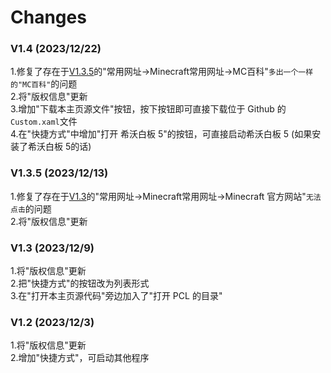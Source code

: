 # Changes
### V1.4 (2023/12/22)
1.修复了存在于[V1.3.5](https://githubfast.com/Ad-closeNN/PCL2-home-page/releases/tag/1.3.5 "V1.3.5")的"常用网址→Minecraft常用网址→MC百科"`多出一个一样的"MC百科"`的问题\
2.将"版权信息"更新\
3.增加"下载本主页源文件"按钮，按下按钮即可直接下载位于 Github 的`Custom.xaml`文件\
4.在"快捷方式"中增加"打开 希沃白板 5"的按钮，可直接启动希沃白板 5 (如果安装了希沃白板 5的话)
### V1.3.5 (2023/12/13)
1.修复了存在于[V1.3](https://githubfast.com/Ad-closeNN/PCL2-home-page/releases/tag/1.3 "V1.3")的"常用网址→Minecraft常用网址→Minecraft 官方网站"`无法点击`的问题\
2.将"版权信息"更新
### V1.3 (2023/12/9)
1.将"版权信息"更新\
2.把"快捷方式"的按钮改为列表形式\
3.在"打开本主页源代码"旁边加入了"打开 PCL 的目录"
### V1.2 (2023/12/3)
1.将"版权信息"更新\
2.增加"快捷方式"，可启动其他程序
